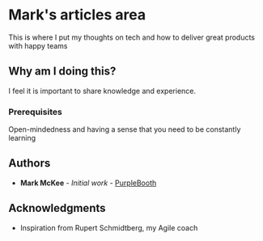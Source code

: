 # Mark's articles area

This is where I put my thoughts on tech and how to deliver great products with happy teams

## Why am I doing this?

I feel it is important to share knowledge and experience.

### Prerequisites

Open-mindedness and having a sense that you need to be constantly learning


## Authors

* **Mark McKee** - *Initial work* - [PurpleBooth](https://github.com/mckema)

## Acknowledgments

* Inspiration from Rupert Schmidtberg, my Agile coach